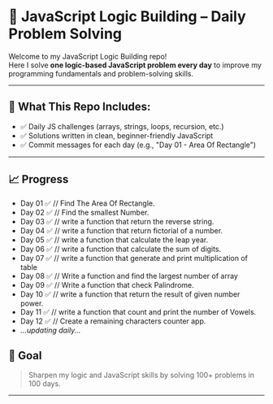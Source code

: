 # 🧠 JavaScript Logic Building – Daily Problem Solving

Welcome to my JavaScript Logic Building repo!  
Here I solve **one logic-based JavaScript problem every day** to improve my programming fundamentals and problem-solving skills.

---

## 📅 What This Repo Includes:

- ✅ Daily JS challenges (arrays, strings, loops, recursion, etc.)
- ✅ Solutions written in clean, beginner-friendly JavaScript
- ✅ Commit messages for each day (e.g., "Day 01 - Area Of Rectangle")

---

## 📈 Progress

- Day 01 ✅ // Find The Area Of Rectangle.
- Day 02 ✅ // Find the smallest Number.
- Day 03 ✅ // write a function that return the reverse string.
- Day 04 ✅ // write a function that return fictorial of a number.
- Day 05 ✅ // write a function that calculate the leap year.
- Day 06 ✅ // write a function that calculate the sum of digits.
- Day 07 ✅ // write a function that generate and print multiplication of table
- Day 08 ✅ // Write a function and find the largest number of array
- Day 09 ✅ // Write a function that check Palindrome.
- Day 10 ✅ // write a function that return the result of given number power.
- Day 11 ✅ // write a function that count and print the number of Vowels.
- Day 12 ✅ // Create a remaining characters counter app.
- _...updating daily..._

## 🚀 Goal

> Sharpen my logic and JavaScript skills by solving 100+ problems in 100 days.

---
